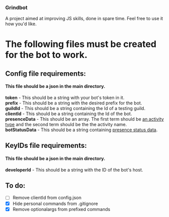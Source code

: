 ### Grindbot
A project aimed at improving JS skills, done in spare time. Feel free to use it how you'd like.

# The following files must be created for the bot to work.

## Config file requirements:
#### This file should be a json in the main directory.
**token** - This should be a string with your bot's token in it.  
**prefix** - This should be a string with the desired prefix for the bot.  
**guildId** - This should be a string containing the Id of a testing guild.  
**clientId** - This should be a string containing the Id of the bot.  
**presenceData** - This should be an array. The first term should be [an activity type](https://discord.js.org/#/docs/discord.js/stable/typedef/ActivityType) and the second term should be the the activity name.  
**botStatusData** - This should be a string containing [presence status data](https://discord.js.org/#/docs/discord.js/stable/typedef/PresenceStatusData).  

## KeyIDs file requirements:
#### This file should be a json in the main directory.
**developerId** - This should be a string with the ID of the bot's host.

## To do:

- [ ] Remove clientId from config.json
- [X] Hide personal commands from .gitignore
- [X] Remove optionalargs from prefixed commands
